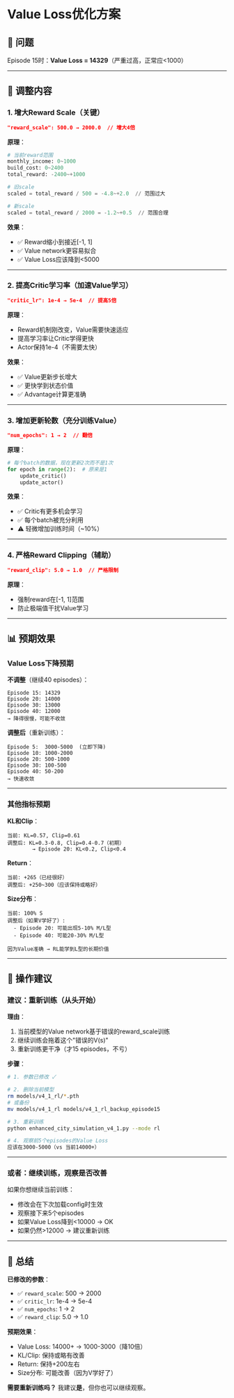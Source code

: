 # Value Loss优化方案

## 🔴 问题
Episode 15时：**Value Loss = 14329**（严重过高，正常应<1000）

---

## 🎯 调整内容

### 1. **增大Reward Scale**（关键）
```json
"reward_scale": 500.0 → 2000.0  // 增大4倍
```

**原理**：
```python
# 当前reward范围
monthly_income: 0~1000
build_cost: 0~2400
total_reward: -2400~+1000

# 旧scale
scaled = total_reward / 500 = -4.8~+2.0  // 范围过大

# 新scale
scaled = total_reward / 2000 = -1.2~+0.5  // 范围合理
```

**效果**：
- ✅ Reward缩小到接近[-1, 1]
- ✅ Value network更容易拟合
- ✅ Value Loss应该降到<5000

---

### 2. **提高Critic学习率**（加速Value学习）
```json
"critic_lr": 1e-4 → 5e-4  // 提高5倍
```

**原理**：
- Reward机制刚改变，Value需要快速适应
- 提高学习率让Critic学得更快
- Actor保持1e-4（不需要太快）

**效果**：
- ✅ Value更新步长增大
- ✅ 更快学到状态价值
- ✅ Advantage计算更准确

---

### 3. **增加更新轮数**（充分训练Value）
```json
"num_epochs": 1 → 2  // 翻倍
```

**原理**：
```python
# 每个batch的数据，现在更新2次而不是1次
for epoch in range(2):  # 原来是1
    update_critic()
    update_actor()
```

**效果**：
- ✅ Critic有更多机会学习
- ✅ 每个batch被充分利用
- ⚠️ 轻微增加训练时间（~10%）

---

### 4. **严格Reward Clipping**（辅助）
```json
"reward_clip": 5.0 → 1.0  // 严格限制
```

**原理**：
- 强制reward在[-1, 1]范围
- 防止极端值干扰Value学习

---

## 📊 预期效果

### Value Loss下降预期

**不调整**（继续40 episodes）：
```
Episode 15: 14329
Episode 20: 14000
Episode 30: 13000
Episode 40: 12000
→ 降得很慢，可能不收敛
```

**调整后**（重新训练）：
```
Episode 5:  3000-5000  (立即下降)
Episode 10: 1000-2000
Episode 20: 500-1000
Episode 30: 100-500
Episode 40: 50-200
→ 快速收敛
```

---

### 其他指标预期

**KL和Clip**：
```
当前: KL=0.57, Clip=0.61
调整后: KL=0.3-0.8, Clip=0.4-0.7（初期）
        → Episode 20: KL<0.2, Clip<0.4
```

**Return**：
```
当前: +265（已经很好）
调整后: +250~300（应该保持或略好）
```

**Size分布**：
```
当前: 100% S
调整后（如果V学好了）:
  - Episode 20: 可能出现5-10% M/L型
  - Episode 40: 可能20-30% M/L型
  
因为Value准确 → RL能学到L型的长期价值
```

---

## 🚀 操作建议

### **建议：重新训练**（从头开始）

**理由**：
1. 当前模型的Value network基于错误的reward_scale训练
2. 继续训练会拖着这个"错误的V(s)"
3. 重新训练更干净（才15 episodes，不亏）

**步骤**：
```bash
# 1. 参数已修改 ✓

# 2. 删除当前模型
rm models/v4_1_rl/*.pth
# 或备份
mv models/v4_1_rl models/v4_1_rl_backup_episode15

# 3. 重新训练
python enhanced_city_simulation_v4_1.py --mode rl

# 4. 观察前5个episodes的Value Loss
应该在3000-5000（vs 当前14000+）
```

---

### **或者：继续训练，观察是否改善**

如果你想继续当前训练：
- 修改会在下次加载config时生效
- 观察接下来5个episodes
- 如果Value Loss降到<10000 → OK
- 如果仍然>12000 → 建议重新训练

---

## 📝 总结

**已修改的参数**：
- ✅ `reward_scale`: 500 → 2000
- ✅ `critic_lr`: 1e-4 → 5e-4  
- ✅ `num_epochs`: 1 → 2
- ✅ `reward_clip`: 5.0 → 1.0

**预期效果**：
- Value Loss: 14000+ → 1000-3000（降10倍）
- KL/Clip: 保持或略有改善
- Return: 保持+200左右
- Size分布: 可能改善（因为V学好了）

**需要重新训练吗？** 我建议**是**，但你也可以继续观察。


